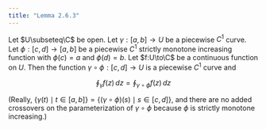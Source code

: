 ```yaml
---
title: "Lemma 2.6.3"
---
```


Let $U\subseteq\C$ be open. Let $\gamma:[a,b]\to U$ be a piecewise
$C^1$ curve. Let $\phi:[c,d]\to[a,b]$ be a piecewise $C^1$ strictly
monotone increasing function with $\phi(c)=a$ and $\phi(d)=b$. Let
$f:U\to\C$ be a continuous function on $U$. Then the function
$\gamma\circ\phi:[c,d]\to U$ is a piecewise $C^1$ curve and

$$
\oint_\gamma f(z)\,dz=\oint_{\gamma\circ\phi}f(z)\,dz
$$

(Really, $\{\gamma(t)\mid t\in[a,b]\} = \{ (\gamma\circ\phi)(s) \mid
s\in[c,d]\}$, and there are no added crossovers on the
parameterization of $\gamma\circ\phi$ because $\phi$ is strictly
monotone increasing.)
